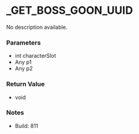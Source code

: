 # _GET_BOSS_GOON_UUID

No description available.

### Parameters
* int characterSlot
* Any p1
* Any p2

### Return Value
* void

### Notes
* Build: 811

